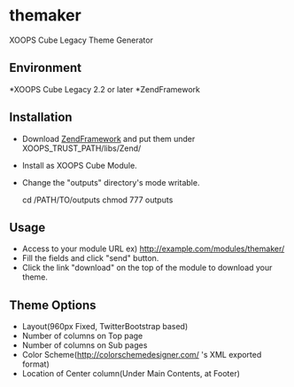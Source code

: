 themaker
========

XOOPS Cube Legacy Theme Generator

## Environment
*XOOPS Cube Legacy 2.2 or later
*ZendFramework

## Installation
* Download [ZendFramework](http://framework.zend.com/) and put them under XOOPS_TRUST_PATH/libs/Zend/
* Install as XOOPS Cube Module.
* Change the "outputs" directory's mode writable.

    cd /PATH/TO/outputs
    chmod 777 outputs

## Usage
* Access to your module URL ex) http://example.com/modules/themaker/
* Fill the fields and click "send" button.
* Click the link "download" on the top of the module to download your theme.

## Theme Options
* Layout(960px Fixed, TwitterBootstrap based)
* Number of columns on Top page
* Number of columns on Sub pages
* Color Scheme(http://colorschemedesigner.com/ 's XML exported format)
* Location of Center column(Under Main Contents, at Footer)
